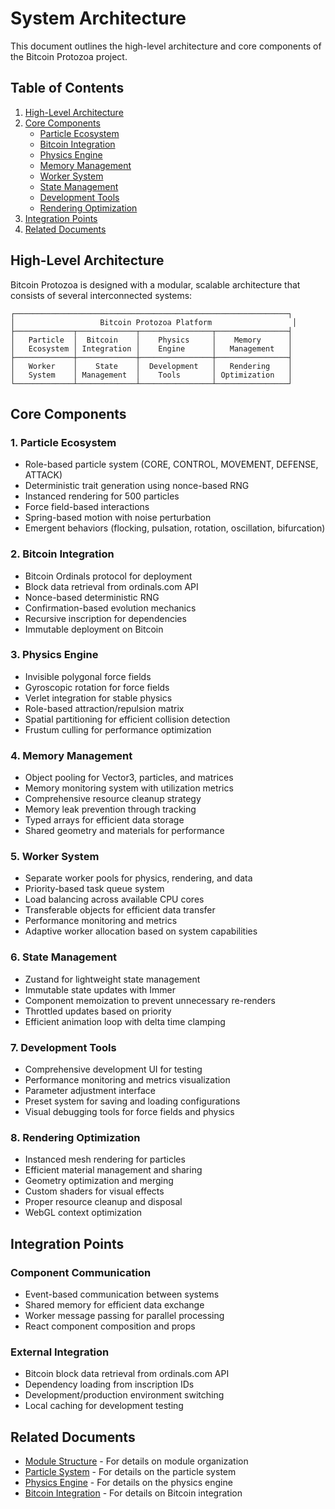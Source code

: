 # System Architecture

This document outlines the high-level architecture and core components of the Bitcoin Protozoa project.

## Table of Contents

1. [High-Level Architecture](#high-level-architecture)
2. [Core Components](#core-components)
   - [Particle Ecosystem](#1-particle-ecosystem)
   - [Bitcoin Integration](#2-bitcoin-integration)
   - [Physics Engine](#3-physics-engine)
   - [Memory Management](#4-memory-management)
   - [Worker System](#5-worker-system)
   - [State Management](#6-state-management)
   - [Development Tools](#7-development-tools)
   - [Rendering Optimization](#8-rendering-optimization)
3. [Integration Points](#integration-points)
4. [Related Documents](#related-documents)

## High-Level Architecture

Bitcoin Protozoa is designed with a modular, scalable architecture that consists of several interconnected systems:

```
┌─────────────────────────────────────────────────────────────┐
│                   Bitcoin Protozoa Platform                  │
├─────────────┬─────────────┬────────────────┬────────────────┤
│   Particle  │  Bitcoin    │    Physics     │    Memory      │
│   Ecosystem │ Integration │    Engine      │   Management   │
├─────────────┼─────────────┼────────────────┼────────────────┤
│   Worker    │    State    │  Development   │   Rendering    │
│   System    │ Management  │    Tools       │ Optimization   │
└─────────────┴─────────────┴────────────────┴────────────────┘
```

## Core Components

### 1. Particle Ecosystem

- Role-based particle system (CORE, CONTROL, MOVEMENT, DEFENSE, ATTACK)
- Deterministic trait generation using nonce-based RNG
- Instanced rendering for 500 particles
- Force field-based interactions
- Spring-based motion with noise perturbation
- Emergent behaviors (flocking, pulsation, rotation, oscillation, bifurcation)

### 2. Bitcoin Integration

- Bitcoin Ordinals protocol for deployment
- Block data retrieval from ordinals.com API
- Nonce-based deterministic RNG
- Confirmation-based evolution mechanics
- Recursive inscription for dependencies
- Immutable deployment on Bitcoin

### 3. Physics Engine

- Invisible polygonal force fields
- Gyroscopic rotation for force fields
- Verlet integration for stable physics
- Role-based attraction/repulsion matrix
- Spatial partitioning for efficient collision detection
- Frustum culling for performance optimization

### 4. Memory Management

- Object pooling for Vector3, particles, and matrices
- Memory monitoring system with utilization metrics
- Comprehensive resource cleanup strategy
- Memory leak prevention through tracking
- Typed arrays for efficient data storage
- Shared geometry and materials for performance

### 5. Worker System

- Separate worker pools for physics, rendering, and data
- Priority-based task queue system
- Load balancing across available CPU cores
- Transferable objects for efficient data transfer
- Performance monitoring and metrics
- Adaptive worker allocation based on system capabilities

### 6. State Management

- Zustand for lightweight state management
- Immutable state updates with Immer
- Component memoization to prevent unnecessary re-renders
- Throttled updates based on priority
- Efficient animation loop with delta time clamping

### 7. Development Tools

- Comprehensive development UI for testing
- Performance monitoring and metrics visualization
- Parameter adjustment interface
- Preset system for saving and loading configurations
- Visual debugging tools for force fields and physics

### 8. Rendering Optimization

- Instanced mesh rendering for particles
- Efficient material management and sharing
- Geometry optimization and merging
- Custom shaders for visual effects
- Proper resource cleanup and disposal
- WebGL context optimization

## Integration Points

### Component Communication

- Event-based communication between systems
- Shared memory for efficient data exchange
- Worker message passing for parallel processing
- React component composition and props

### External Integration

- Bitcoin block data retrieval from ordinals.com API
- Dependency loading from inscription IDs
- Development/production environment switching
- Local caching for development testing

## Related Documents

- [Module Structure](03_module_structure.md) - For details on module organization
- [Particle System](../particles/01_particle_system.md) - For details on the particle system
- [Physics Engine](../physics/01_physics_engine.md) - For details on the physics engine
- [Bitcoin Integration](../bitcoin/01_blockchain_integration.md) - For details on Bitcoin integration
